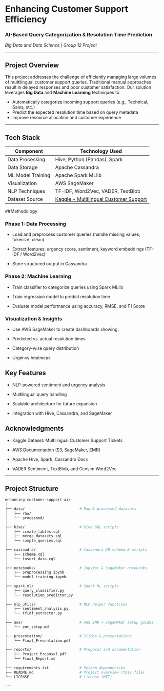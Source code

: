 # Enhancing Customer Support Efficiency  
### AI-Based Query Categorization & Resolution Time Prediction  
*Big Data and Data Science | Group 12 Project*

---

## Project Overview

This project addresses the challenge of efficiently managing large volumes of multilingual customer support queries. Traditional manual approaches result in delayed responses and poor customer satisfaction. Our solution leverages **Big Data** and **Machine Learning** techniques to:

- Automatically categorize incoming support queries (e.g., Technical, Sales, etc.)
- Predict the expected resolution time based on query metadata
- Improve resource allocation and customer experience

---

## Tech Stack

| Component           | Technology Used                         |
|---------------------|------------------------------------------|
| Data Processing     | Hive, Python (Pandas), Spark             |
| Data Storage        | Apache Cassandra                        |
| ML Model Training   | Apache Spark MLlib                      |
| Visualization       | AWS SageMaker                           |
| NLP Techniques      | TF-IDF, Word2Vec, VADER, TextBlob        |
| Dataset Source      | [Kaggle - Multilingual Customer Support](https://www.kaggle.com/datasets/tobiasbueck/multilingual-customer-support-tickets/data)


##Methodology

### Phase 1: Data Processing

- Load and preprocess customer queries (handle missing values, tokenize, clean)

- Extract features: urgency score, sentiment, keyword embeddings (TF-IDF / Word2Vec)

- Store structured output in Cassandra

### Phase 2: Machine Learning

- Train classifier to categorize queries using Spark MLlib

- Train regression model to predict resolution time

- Evaluate model performance using accuracy, RMSE, and F1 Score

### Visualization & Insights

- Use AWS SageMaker to create dashboards showing:

- Predicted vs. actual resolution times

- Category-wise query distribution

- Urgency heatmaps


## Key Features

- NLP-powered sentiment and urgency analysis

- Multilingual query handling

- Scalable architecture for future expansion

- Integration with Hive, Cassandra, and SageMaker



## Acknowledgments

- Kaggle Dataset: Multilingual Customer Support Tickets

- AWS Documentation (S3, SageMaker, EMR)

- Apache Hive, Spark, Cassandra Docs

- VADER Sentiment, TextBlob, and Gensim Word2Vec


---

## Project Structure

```bash
enhancing-customer-support-ai/
│
├── data/                         # Raw & processed datasets
│   ├── raw/
│   └── processed/
│
├── hive/                         # Hive SQL scripts
│   ├── create_tables.sql
│   ├── merge_datasets.sql
│   └── sample_queries.sql
│
├── cassandra/                    # Cassandra DB schema & scripts
│   ├── schema.cql
│   └── insert_data.cql
│
├── notebooks/                    # Jupyter & SageMaker notebooks
│   ├── preprocessing.ipynb
│   └── model_training.ipynb
│
├── spark_ml/                     # Spark ML scripts
│   ├── query_classifier.py
│   └── resolution_predictor.py
│
├── nlp_utils/                    # NLP helper functions
│   ├── sentiment_analysis.py
│   └── tfidf_extractor.py
│
├── aws/                          # AWS EMR + SageMaker setup guides
│   └── emr_setup.md
│
├── presentation/                 # Slides & presentations
│   └── Final_Presentation.pdf
│
├── reports/                      # Proposal and documentation
│   ├── Project_Proposal.pdf
│   └── Final_Report.md
│
├── requirements.txt              # Python dependencies
├── README.md                     # Project overview (this file)
└── LICENSE                       # License (MIT)

--- 

